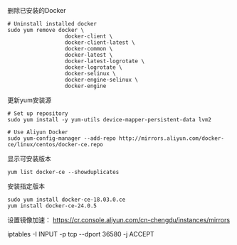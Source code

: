 删除已安装的Docker
```
# Uninstall installed docker
sudo yum remove docker \
                  docker-client \
                  docker-client-latest \
                  docker-common \
                  docker-latest \
                  docker-latest-logrotate \
                  docker-logrotate \
                  docker-selinux \
                  docker-engine-selinux \
                  docker-engine
```
更新yum安装源
```
# Set up repository
sudo yum install -y yum-utils device-mapper-persistent-data lvm2

# Use Aliyun Docker
sudo yum-config-manager --add-repo http://mirrors.aliyun.com/docker-ce/linux/centos/docker-ce.repo
```
显示可安装版本
```
yum list docker-ce --showduplicates
```
安装指定版本
```
sudo yum install docker-ce-18.03.0.ce
yum install docker-ce-24.0.5
```
设置镜像加速：
https://cr.console.aliyun.com/cn-chengdu/instances/mirrors

iptables -I INPUT -p tcp --dport 36580 -j ACCEPT
